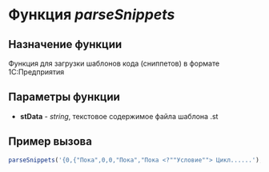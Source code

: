 # Функция *parseSnippets*
## Назначение функции
Функция для загрузки шаблонов кода (сниппетов) в формате 1С:Предприятия

## Параметры функции
* **stData** - *string*, текстовое содержимое файла шаблона .st
	
## Пример вызова
```javascript
parseSnippets('{0,{"Пока",0,0,"Пока","Пока <?""Условие""> Цикл......');
```
